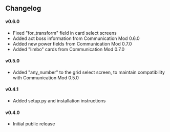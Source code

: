 ## Changelog ##

#### v0.6.0 ####
* Fixed "for_transform" field in card select screens
* Added act boss information from Communication Mod 0.6.0
* Added new power fields from Communication Mod 0.7.0
* Added "limbo" cards from Communication Mod 0.7.0

#### v0.5.0 ####
* Added "any_number" to the grid select screen, to maintain compatibility with Communication Mod 0.5.0

#### v0.4.1

* Added setup.py and installation instructions

#### v0.4.0 ####
* Initial public release